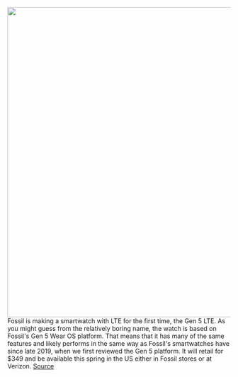 <img src='https://cdn.vox-cdn.com/thumbor/b_1vQXKQ9khR-GEfU_ZKiDWLK5M=/0x0:7952x5304/1200x800/filters:focal(3340x2016:4612x3288)/cdn.vox-cdn.com/uploads/chorus_image/image/68649007/FSL3748731_SP21_AD_01.0.jpg' width='700px' /><br/>
Fossil is making a smartwatch with LTE for the first time, the Gen 5 LTE. As you might guess from the relatively boring name, the watch is based on Fossil's Gen 5 Wear OS platform. That means that it has many of the same features and likely performs in the same way as Fossil's smartwatches have since late 2019, when we first reviewed the Gen 5 platform. It will retail for $349 and be available this spring in the US either in Fossil stores or at Verizon.
<a href='https://www.theverge.com/2021/1/11/22223834/fossil-gen-5-lte-smartwatch-announcement-skagen-michael-kors'> Source <a/>